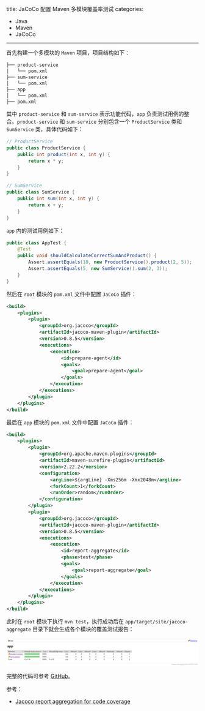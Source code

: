 title: JaCoCo 配置 Maven 多模块覆盖率测试
categories:
- Java
- Maven
- JaCoCo
---

首先构建一个多模块的 `Maven` 项目，项目结构如下：

```
├── product-service
│   └── pom.xml
├── sum-service
│   └── pom.xml
├── app
│   └── pom.xml
├── pom.xml
```

其中 `product-service` 和 `sum-service` 表示功能代码，`app` 负责测试用例的整合。`product-service` 和 `sum-service` 分别包含一个 `ProductService` 类和 `SumService` 类，具体代码如下：

```java
// ProductService
public class ProductService {
    public int product(int x, int y) {
        return x * y;
    }
}
```

```java
// SumService
public class SumService {
    public int sum(int x, int y) {
        return x + y;
    }
}
```

`app` 内的测试用例如下：

```java
public class AppTest {
    @Test
    public void shouldCalculateCorrectSumAndProduct() {
        Assert.assertEquals(10, new ProductService().product(2, 5));
        Assert.assertEquals(5, new SumService().sum(2, 3));
    }
}
```

然后在 `root` 模块的 `pom.xml` 文件中配置 `JaCoCo` 插件：

```xml
<build>
    <plugins>
        <plugin>
            <groupId>org.jacoco</groupId>
            <artifactId>jacoco-maven-plugin</artifactId>
            <version>0.8.5</version>
            <executions>
                <execution>
                    <id>prepare-agent</id>
                    <goals>
                        <goal>prepare-agent</goal>
                    </goals>
                </execution>
            </executions>
        </plugin>
    </plugins>
</build>
```

最后在 `app` 模块的 `pom.xml` 文件中配置 `JaCoCo` 插件：

```xml
<build>
    <plugins>
        <plugin>
            <groupId>org.apache.maven.plugins</groupId>
            <artifactId>maven-surefire-plugin</artifactId>
            <version>2.22.2</version>
            <configuration>
                <argLine>${argLine} -Xms256m -Xmx2048m</argLine>
                <forkCount>1</forkCount>
                <runOrder>random</runOrder>
            </configuration>
        </plugin>
        <plugin>
            <groupId>org.jacoco</groupId>
            <artifactId>jacoco-maven-plugin</artifactId>
            <version>0.8.5</version>
            <executions>
                <execution>
                    <id>report-aggregate</id>
                    <phase>test</phase>
                    <goals>
                        <goal>report-aggregate</goal>
                    </goals>
                </execution>
            </executions>
        </plugin>
    </plugins>
</build>
```

此时在 `root` 模块下执行 `mvn test`，执行成功后在 `app/target/site/jacoco-aggregate` 目录下就会生成各个模块的覆盖测试报告：

![alt](/images/jacoco-multiple-modules-demo.png)

完整的代码可参考 [GitHub](https://github.com/Frederick-S/jacoco-multiple-modules-demo)。

参考：

- [Jacoco report aggregation for code coverage](https://prismoskills.appspot.com/lessons/Maven/Chapter_06_-_Jacoco_report_aggregation.jsp)
